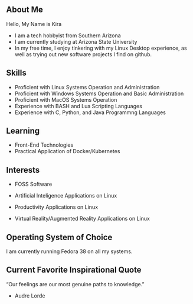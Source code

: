 ## About Me 

Hello, My Name is Kira 

* I am a tech hobbyist from Southern Arizona 
* I am currently studying at Arizona State University
* In my free time, I enjoy tinkering with my Linux Desktop experience, as well as trying out new software projects I find on github.

## Skills

* Proficient with Linux Systems Operation and Administration 
* Proficient with Windows Systems Operation and Basic Administration
* Proficient with MacOS Systems Operation
* Experience with BASH and Lua Scripting Languages 
* Experience with C, Python, and Java Programmng Languages   

## Learning
* Front-End Technologies
* Practical Application of Docker/Kubernetes 

## Interests

* FOSS Software

* Artificial Inteligence Applications on Linux

* Productivity Applications on Linux

* Virtual Reality/Augmented Reality Applications on Linux

## Operating System of Choice

I am currently running Fedora 38 on all my systems. 

## Current Favorite Inspirational Quote 
“Our feelings are our most genuine paths to knowledge.” 
- Audre Lorde


